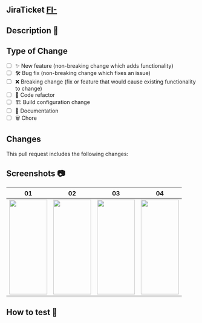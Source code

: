 ## JiraTicket [FI-]()

## Description 📑

## Type of Change

- [ ] ✨ New feature (non-breaking change which adds functionality)
- [ ] 🛠️ Bug fix (non-breaking change which fixes an issue)
- [ ] ❌ Breaking change (fix or feature that would cause existing functionality to change)
- [ ] 🧹 Code refactor
- [ ] 🏗️ Build configuration change
- [ ] 📝 Documentation
- [ ] 🗑️ Chore

## Changes

This pull request includes the following changes:

## Screenshots 📷

| 01                                    | 02                                    | 03                                    | 04                                    |
| ------------------------------------- | ------------------------------------- | ------------------------------------- | ------------------------------------- |
| <img src="" width="100" height="250"> | <img src="" width="100" height="250"> | <img src="" width="100" height="250"> | <img src="" width="100" height="250"> |

## How to test 🚦
